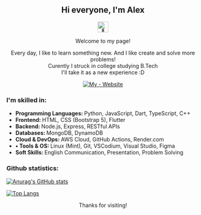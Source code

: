 <h2 align="center" id="hi-everyone-i-m-alex-">Hi everyone, I&#39;m Alex</h2>
<p align='center'><img src="https://github.com/wervlad/wervlad/assets/24524555/766d336d-b87d-44ba-807c-c51de2bc6b4d" width="28px" alt="👋"></p> 
<p align='center'>Welcome to my page!</p>
<p align="center">Every day, I like to learn something new. And I like create and solve more problems!<br>Curently I struck in college studying B.Tech<br>I'll take it as a new experience :D</p>
<p align="center">
<a href="https://alexmatt.onrender.com"><img src="https://img.shields.io/badge/My-Website-72ceff?style=for-the-badge" alt="My - Website"></a>
</p>

<h3>I'm skilled in:</h3>
<ul>
  <li><strong>Programming Languages: </strong>Python, JavaScript, Dart, TypeScript, C++</li>
  <li><strong>Frontend: </strong>HTML, CSS (Bootstrap 5), Flutter</li>
  <li><strong>Backend: </strong>Node.js, Express, RESTful APIs</li>
  <li><strong>Databases: </strong>MongoDB, DynamoDB</li>
  <li><strong>Cloud & DevOps: </strong>AWS Cloud, GitHub Actions, Render.com</li>
  <li><strong>• Tools & OS: </strong>Linux (Mint), Git, VSCodium, Visual Studio, Figma</li>
  <li><strong>Soft Skills: </strong>English Communication, Presentation, Problem Solving</li>
</ul>

<h3>Github statistics:</h3>
<p><a href="https://github.com/anuraghazra/github-readme-stats"><img src="https://github-readme-stats.vercel.app/api?username=alexmattyou&amp;theme=react&amp;hide_border=true&amp;border_radius=2&amp;card_width=1000" alt="Anurag&#39;s GitHub stats"></a></p>
<p><a href="https://github.com/anuraghazra/github-readme-stats"><img src="https://github-readme-stats.vercel.app/api/top-langs/?username=alexmattyou&amp;theme=react&amp;hide_border=true&amp;border_radius=2&amp;card_width=1000&amp;size_weight=0.1&amp;count_weight=0.9" alt="Top Langs"></a></p>

<p align='center'>Thanks for visiting!</p>
